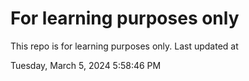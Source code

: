 # For learning purposes only
This repo is for learning purposes only.
Last updated at

Tuesday, March 5, 2024 5:58:46 PM

